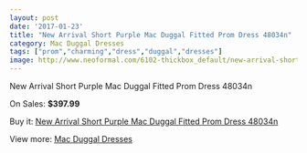 ```yaml
---
layout: post
date: '2017-01-23'
title: "New Arrival Short Purple Mac Duggal Fitted Prom Dress 48034n"
category: Mac Duggal Dresses
tags: ["prom","charming","dress","duggal","dresses"]
image: http://www.neoformal.com/6102-thickbox_default/new-arrival-short-purple-mac-duggal-fitted-prom-dress-48034n.jpg
---
```

New Arrival Short Purple Mac Duggal Fitted Prom Dress 48034n

On Sales: **$397.99**
<a href="https://www.neoformal.com/en/mac-duggal-dresses/2222-new-arrival-short-purple-mac-duggal-fitted-prom-dress-48034n.html"><amp-img layout="responsive" width="600" height="600" src="//www.neoformal.com/6102-thickbox_default/new-arrival-short-purple-mac-duggal-fitted-prom-dress-48034n.jpg" alt="New Arrival Short Purple Mac Duggal Fitted Prom Dress 48034n 0" /></a>
<a href="https://www.neoformal.com/en/mac-duggal-dresses/2222-new-arrival-short-purple-mac-duggal-fitted-prom-dress-48034n.html"><amp-img layout="responsive" width="600" height="600" src="//www.neoformal.com/6103-thickbox_default/new-arrival-short-purple-mac-duggal-fitted-prom-dress-48034n.jpg" alt="New Arrival Short Purple Mac Duggal Fitted Prom Dress 48034n 1" /></a>

Buy it: [New Arrival Short Purple Mac Duggal Fitted Prom Dress 48034n](https://www.neoformal.com/en/mac-duggal-dresses/2222-new-arrival-short-purple-mac-duggal-fitted-prom-dress-48034n.html "New Arrival Short Purple Mac Duggal Fitted Prom Dress 48034n")

View more: [Mac Duggal Dresses](https://www.neoformal.com/en/18-mac-duggal-dresses "Mac Duggal Dresses")